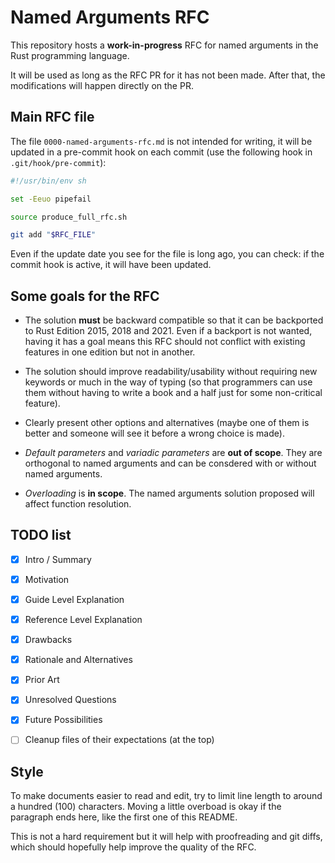 # Named Arguments RFC

This repository hosts a **work-in-progress** RFC for named arguments in the Rust programming
language.

It will be used as long as the RFC PR for it has not been made. After that, the modifications will
happen directly on the PR.

## Main RFC file

The file `0000-named-arguments-rfc.md` is not intended for writing, it will be updated in a
pre-commit hook on each commit (use the following hook in `.git/hook/pre-commit`):

```sh
#!/usr/bin/env sh

set -Eeuo pipefail

source produce_full_rfc.sh

git add "$RFC_FILE"
```

Even if the update date you see for the file is long ago, you can check: if the commit hook is
active, it will have been updated.

## Some goals for the RFC

- The solution **must** be backward compatible so that it can be backported to Rust Edition 2015,
  2018 and 2021. Even if a backport is not wanted, having it has a goal means this RFC should not
  conflict with existing features in one edition but not in another.

- The solution should improve readability/usability without requiring new keywords or much in the
  way of typing (so that programmers can use them without having to write a book and a half just for
  some non-critical feature).

- Clearly present other options and alternatives (maybe one of them is better and someone will see
  it before a wrong choice is made).

- _Default parameters_ and _variadic parameters_ are **out of scope**. They are orthogonal to named
  arguments and can be consdered with or without named arguments.

- _Overloading_ is **in scope**. The named arguments solution proposed will affect function
  resolution.

## TODO list

- [x] Intro / Summary
- [x] Motivation
- [x] Guide Level Explanation
- [x] Reference Level Explanation
- [x] Drawbacks
- [x] Rationale and Alternatives
- [x] Prior Art
- [x] Unresolved Questions
- [x] Future Possibilities

- [ ] Cleanup files of their expectations (at the top)

## Style

To make documents easier to read and edit, try to limit line length to around a hundred (100)
characters. Moving a little overboad is okay if the paragraph ends here, like the first one of this
README.

This is not a hard requirement but it will help with proofreading and git diffs, which should
hopefully help improve the quality of the RFC.
